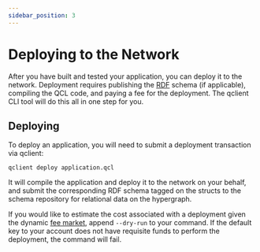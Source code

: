 ```yaml
---
sidebar_position: 3
---
```


# Deploying to the Network

After you have built and tested your application, you can deploy it to the network. Deployment requires publishing the [RDF](/docs/discover/oblivious-hypergraph/rdf-storage) schema (if applicable), compiling the QCL code, and paying a fee for the deployment. The qclient CLI tool will do this all in one step for you.

## Deploying

To deploy an application, you will need to submit a deployment transaction via qclient:

```
qclient deploy application.qcl
```

It will compile the application and deploy it to the network on your behalf, and submit the corresponding RDF schema tagged on the structs to the schema repository for relational data on the hypergraph.

If you would like to estimate the cost associated with a deployment given the dynamic [fee market](https://paragraph.xyz/@quilibrium.com/dynamic-fee-markets), append `--dry-run` to your command. If the default key to your account does not have requisite funds to perform the deployment, the command will fail.

